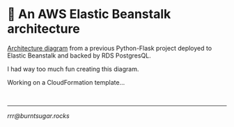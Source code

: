 # 🌱 An AWS Elastic Beanstalk architecture

[Architecture diagram](py-fl-eb-rds-arch.pdf) from a previous Python-Flask project deployed to Elastic Beanstalk and backed by RDS PostgresQL. 

I had way too much fun creating this diagram.

Working on a CloudFormation template...

<br>

<hr>

*rrr@<span></span>burntsugar.rocks*